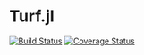 # Turf.jl

[![Build Status](https://travis-ci.org/yeesian/Turf.jl.svg)](https://travis-ci.org/yeesian/Turf.jl.svg)
[![Coverage Status](https://coveralls.io/repos/yeesian/Turf.jl/badge.svg)](https://coveralls.io/r/yeesian/Turf.jl)